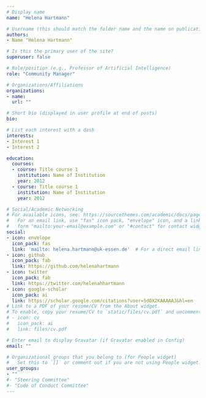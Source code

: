 ```yaml
---
# Display name
name: "Helena Hartmann"

# Username (this should match the folder name and the name on publications)
authors:
- Name "Helena Hartmann"

# Is this the primary user of the site?
superuser: false

# Role/position (e.g., Professor of Artificial Intelligence)
role: "Community Manager"

# Organizations/Affiliations
organizations:
- name: 
  url: ""

# Short bio (displayed in user profile at end of posts)
bio: 

# List each interest with a dash
interests:
- Interest 1
- Interest 2

education:
  courses:
  - course: Title course 1
    institution: Name of Institution
    year: 2012
  - course: Title course 1
    institution: Name of Institution
    year: 2012

# Social/Academic Networking
# For available icons, see: https://sourcethemes.com/academic/docs/page-builder/#icons
#   For an email link, use "fas" icon pack, "envelope" icon, and a link in the
#   form "mailto:your-email@example.com" or "#contact" for contact widget.
social:
- icon: envelope
  icon_pack: fas
  link: 'mailto: helena.hartmann@uk-essen.de'  # For a direct email link, use "mailto:test@example.org".
- icon: github
  icon_pack: fab
  link: https://github.com/helenahartmann
- icon: twitter
  icon_pack: fab
  link: https://twitter.com/helenahhartmann
- icon: google-scholar
  icon_pack: ai
  link: https://scholar.google.com/citations?user=5dOX2KAAAAAJ&hl=en
# Link to a PDF of your resume/CV from the About widget.
# To enable, copy your resume/CV to `static/files/cv.pdf` and uncomment the lines below.
# - icon: cv
#   icon_pack: ai
#   link: files/cv.pdf

# Enter email to display Gravatar (if Gravatar enabled in Config)
email: ""

# Organizational groups that you belong to (for People widget)
#   Set this to `[]` or comment out if you are not using People widget.
user_groups:
- ""
#- "Steering Committee"
#- "Code of Conduct Committee"
---
```

